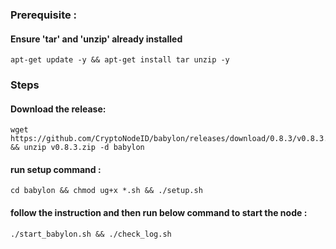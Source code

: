 ### Prerequisite :
#### Ensure 'tar' and 'unzip' already installed
    apt-get update -y && apt-get install tar unzip -y
### Steps
#### Download the release:
    wget https://github.com/CryptoNodeID/babylon/releases/download/0.8.3/v0.8.3.zip && unzip v0.8.3.zip -d babylon
#### run setup command : 
    cd babylon && chmod ug+x *.sh && ./setup.sh
#### follow the instruction and then run below command to start the node :
    ./start_babylon.sh && ./check_log.sh
